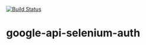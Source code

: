 [![Build Status](https://travis-ci.org/svillegasz/money-lover-report.svg?branch=main)](https://travis-ci.org/svillegasz/money-lover-report)

# google-api-selenium-auth
